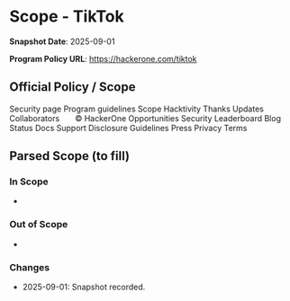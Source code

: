 # Scope - TikTok

**Snapshot Date**: 2025-09-01

**Program Policy URL**: https://hackerone.com/tiktok

## Official Policy / Scope

Security page
Program guidelines
Scope
Hacktivity
Thanks
Updates
Collaborators
‌‌‌
‌‌‌‌‌
‌‌
‌‌
‌‌‌‌‌
‌‌‌
© HackerOne
Opportunities
Security
Leaderboard
Blog
Status
Docs
Support
Disclosure Guidelines
Press
Privacy
Terms

## Parsed Scope (to fill)

### In Scope
-

### Out of Scope
-

### Changes
- 2025-09-01: Snapshot recorded.